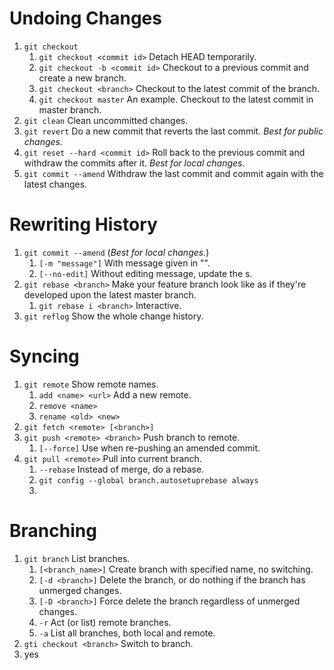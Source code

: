 # Undoing Changes

1. `git checkout`
   1. `git checkout <commit id>` Detach HEAD temporarily.
   2. `git checkout -b <commit id>` Checkout to a previous commit and create a new branch.
   3. `git checkout <branch>` Checkout to the latest commit of the branch.
   4. `git checkout master` An example. Checkout to the latest commit in master branch.
2. `git clean` Clean uncommitted changes.
3. `git revert` Do a new commit that reverts the last commit. *Best for public changes.*
4. `git reset --hard <commit id>` Roll back to the previous commit and withdraw the commits after it. *Best for local changes.*
5. `git commit --amend` Withdraw the last commit and commit again with the latest changes.

# Rewriting History

1. `git commit --amend` (*Best for local changes.*)
   1. `[-m "message"]` With message given in "".
   2. `[--no-edit]` Without editing message, update the s.
2. `git rebase <branch>` Make your feature branch look like as if they're developed upon the latest master branch.
   1. `git rebase i <branch>` Interactive.
3. `git reflog` Show the whole change history.

# Syncing

1. `git remote` Show remote names.
   1. `add <name> <url>` Add a new remote.
   2. `remove <name>`
   3. `rename <old> <new>`
2. `git fetch <remote> [<branch>]`
3. `git push <remote> <branch>` Push branch to remote.
   1. `[--force]` Use when re-pushing an amended commit.
4. `git pull <remote>` Pull into current branch.
   1. `--rebase` Instead of merge, do a rebase.
   2. `git config --global branch.autosetuprebase always`
   3. 

# Branching

1. `git branch` List branches.
   1. `[<branch_name>]` Create branch with specified name, no switching.
   2. `[-d <branch>]` Delete the branch, or do nothing if the branch has unmerged changes.
   3. `[-D <branch>]` Force delete the branch regardless of unmerged changes.
   4. `-r` Act (or list) remote branches.
   5. `-a` List all branches, both local and remote.
2. `gti checkout <branch>` Switch to branch.
3. yes

